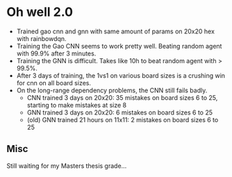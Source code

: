 # Oh well 2.0
* Trained gao cnn and gnn with same amount of params on 20x20 hex with rainbowdqn.
* Training the Gao CNN seems to work pretty well. Beating random agent with 99.9% after 3 minutes.
* Training the GNN is difficult. Takes like 10h to beat random agent with > 99.5%.
* After 3 days of training, the 1vs1 on various board sizes is a crushing win for cnn on all board sizes.
* On the long-range dependency problems, the CNN still fails badly.
    + CNN trained 3 days on 20x20: 35 mistakes on board sizes 6 to 25, starting to make mistakes at size 8
    + GNN trained 3 days on 20x20: 6 mistakes on board sizes 6 to 25
    + (old) GNN trained 21 hours on 11x11: 2 mistakes on board sizes 6 to 25

## Misc
Still waiting for my Masters thesis grade...
